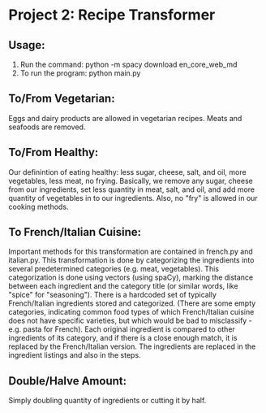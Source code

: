 # Project 2: Recipe Transformer

## Usage: 
1. Run the command: 
      python -m spacy download en_core_web_md
2. To run the program: 
      python main.py

## To/From Vegetarian: 
Eggs and dairy products are allowed in vegetarian recipes. Meats and seafoods are removed. 

## To/From Healthy: 
Our definintion of eating healthy: less sugar, cheese, salt, and oil, more vegetables, less meat, no frying.
Basically, we remove any sugar, cheese from our ingredients, set less quantity in meat, salt, and oil, and add more quantity of vegetables in to our ingredients. Also, no "fry" is allowed in our cooking methods.

## To French/Italian Cuisine: 
Important methods for this transformation are contained in french.py and italian.py. This transformation is done by categorizing the ingredients into several predetermined categories (e.g. meat, vegetables). This categorization is done using vectors (using spaCy), marking the distance between each ingredient and the category title (or similar words, like "spice" for "seasoning"). There is a hardcoded set of typically French/Italian ingredients stored and categorized. (There are some empty categories, indicating common food types of which French/Italian cuisine does not have specific varieties, but which would be bad to misclassify - e.g. pasta for French). Each original ingredient is compared to other ingredients of its category, and if there is a close enough match, it is replaced by the French/Italian version. The ingredients are replaced in the ingredient listings and also in the steps. 

## Double/Halve Amount:
Simply doubling quantity of ingredients or cutting it by half.
